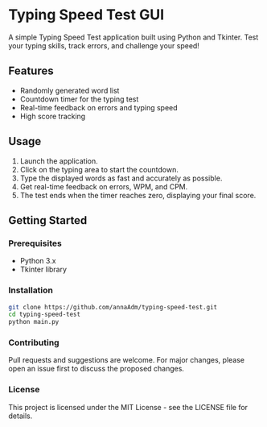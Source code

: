 # Typing Speed Test GUI

A simple Typing Speed Test application built using Python and Tkinter. Test your typing skills, track errors, and challenge your speed!

## Features

- Randomly generated word list
- Countdown timer for the typing test
- Real-time feedback on errors and typing speed
- High score tracking

## Usage

1. Launch the application.
2. Click on the typing area to start the countdown.
3. Type the displayed words as fast and accurately as possible.
4. Get real-time feedback on errors, WPM, and CPM.
5. The test ends when the timer reaches zero, displaying your final score.

## Getting Started

### Prerequisites

- Python 3.x
- Tkinter library

### Installation

```bash
git clone https://github.com/annaAdm/typing-speed-test.git
cd typing-speed-test
python main.py
```

### Contributing

Pull requests and suggestions are welcome. For major changes, please open an issue first to discuss the proposed changes.

### License

This project is licensed under the MIT License - see the LICENSE file for details.